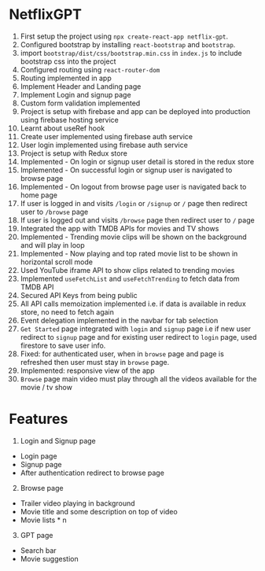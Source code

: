# NetflixGPT

1. First setup the project using `npx create-react-app netflix-gpt`.
2. Configured bootstrap by installing `react-bootstrap` and `bootstrap`.
3. import `bootstrap/dist/css/bootstrap.min.css` in `index.js` to include bootstrap css into the project
4. Configured routing using `react-router-dom`
5. Routing implemented in app
6. Implement Header and Landing page
7. Implement Login and signup page
8. Custom form validation implemented
9. Project is setup with firebase and app can be deployed into production using firebase hosting service
10. Learnt about useRef hook
11. Create user implemented using firebase auth service
12. User login implemented using firebase auth service
13. Project is setup with Redux store
14. Implemented - On login or signup user detail is stored in the redux store
15. Implemented - On successful login or signup user is navigated to browse page
16. Implemented - On logout from browse page user is navigated back to home page
17. If user is logged in and visits `/login` or `/signup` or `/` page then redirect user to `/browse` page
18. If user is logged out and visits `/browse` page then redirect user to `/` page
19. Integrated the app with TMDB APIs for movies and TV shows
20. Implemented - Trending movie clips will be shown on the background and will play in loop
21. Implemented - Now playing and top rated movie list to be shown in horizontal scroll mode
22. Used YouTube iframe API to show clips related to trending movies
23. Implemented `useFetchList` and `useFetchTrending` to fetch data from TMDB API
24. Secured API Keys from being public
25. All API calls memoization implemented i.e. if data is available in redux store, no need to fetch again
26. Event delegation implemented in the navbar for tab selection
27. `Get Started` page integrated with `login` and `signup` page i.e if new user redirect to `signup` page and for existing user redirect to `login` page, used firestore to save user info.
28. Fixed: for authenticated user, when in `browse` page and page is refreshed then user must stay in `browse` page.
29. Implemented: responsive view of the app
30. `Browse` page main video must play through all the videos available for the movie / tv show

# Features

1. Login and Signup page

- Login page
- Signup page
- After authentication redirect to browse page

2. Browse page

- Trailer video playing in background
- Movie title and some description on top of video
- Movie lists \* n

3. GPT page

- Search bar
- Movie suggestion
